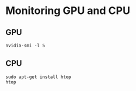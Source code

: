 # Monitoring GPU and CPU 
## GPU

```
nvidia-smi -l 5
```
## CPU

```
sudo apt-get install htop
htop
```
